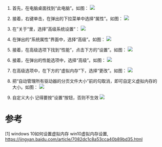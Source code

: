 1. 首先，在电脑桌面找到“此电脑”。如图：
    ![](.02_win10虚拟内存设置_images/选择我的电脑.png)

2. 接着，右键单击，在弹出的下拉菜单中选择“属性”。如图：
   ![](.02_win10虚拟内存设置_images/选择属性.png)

3. 在”关于“里，选择”高级系统设置“：
   ![](.02_win10虚拟内存设置_images/高级系统设置.png)

4. 在弹出的“系统属性”界面中，选择“高级”。如图：
   ![](.02_win10虚拟内存设置_images/选择高级.png)

5. 接着，在高级选项下找到“性能”，点击下方的“设置”。如图：
   ![](.02_win10虚拟内存设置_images/性能设置.png)

6. 接着，在弹出的性能选项中，选择“高级”。如图：
   ![](.02_win10虚拟内存设置_images/接着选高级.png)

7. 在高级选项中，在下方的“虚拟内存”下，选择“更改”。如图：
   ![](.02_win10虚拟内存设置_images/设置虚拟内存.png)

8. 把“自动管理所有驱动器的分页文件大小”前的勾取消，即可自定义虚拟内存的大小。如图：
   ![](.02_win10虚拟内存设置_images/虚拟内存设置页面.png)

9. 自定义大小
   记得要按”设置“按钮，否则不生效
   ![](.02_win10虚拟内存设置_images/自定义大小设置.png)

# 参考
[1] windows 10如何设置虚拟内存 win10虚拟内存设置, https://jingyan.baidu.com/article/7082dc1c8a53cca40b89bd35.html